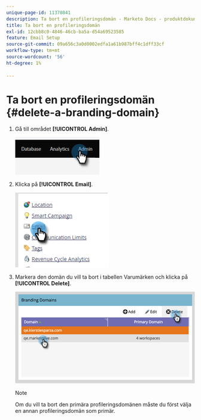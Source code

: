 ```yaml
---
unique-page-id: 11378041
description: Ta bort en profileringsdomän - Marketo Docs - produktdokumentation
title: Ta bort en profileringsdomän
exl-id: 12cbb8c0-4846-46cb-ba5a-d54a69523585
feature: Email Setup
source-git-commit: 09a656c3a0d0002edfa1a61b987bff4c1dff33cf
workflow-type: tm+mt
source-wordcount: '56'
ht-degree: 1%

---
```


# Ta bort en profileringsdomän {#delete-a-branding-domain}

1. Gå till området **[!UICONTROL Admin]**.

   ![](assets/delete-a-branding-domain-1.png)

1. Klicka på **[!UICONTROL Email]**.

   ![](assets/delete-a-branding-domain-2.png)

1. Markera den domän du vill ta bort i tabellen Varumärken och klicka på **[!UICONTROL Delete]**.

   ![](assets/delete-a-branding-domain-3.png)

   >[!NOTE]
   >
   >Om du vill ta bort den primära profileringsdomänen måste du först välja en annan profileringsdomän som primär.
